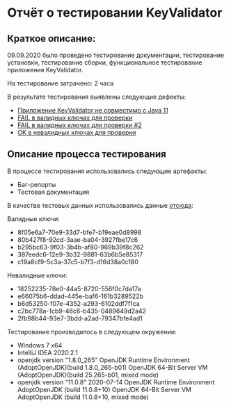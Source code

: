 # Отчёт о тестировании KeyValidator

## Краткое описание:

09.09.2020 было проведено тестирование документации, тестирование установки, тестирование сборки, функциональное тестирование приложения KeyValidator.

На тестирование затрачено: 2 часа

В результате тестирования выявлены следующие дефекты:
* [Приложение KeyValidator не совместимо с Java 11](https://github.com/Dmitrii4/Task-1-KeyValidator/issues/1)
* [FAIL в валидных ключах для проверки](https://github.com/Dmitrii4/Task-1-KeyValidator/issues/2)
* [FAIL в валидных ключах для проверки #2](https://github.com/Dmitrii4/Task-1-KeyValidator/issues/3)
* [OK в невалидных ключах для проверки](https://github.com/Dmitrii4/Task-1-KeyValidator/issues/4)

## Описание процесса тестирования

В процессе тестирования использовались следующие артефакты:
* Баг-репорты
* Тестовая документация

В качестве тестовых данных использовались данные [отсюда](https://github.com/netology-code/javaqa-homeworks/blob/master/intro/user-manual.md):

Валидные ключи:
* 8f05e6a7-70e9-33d7-bfe7-b19eae0d8998
* 80b427f8-92cd-3aae-ba04-3927fbe17c6
* b295bc63-9f03-3b4b-af80-969b39f8c262
* 387eedc6-12e9-3b32-9881-63b6b5e85317
* c19a8cf9-5c3a-37c5-b7f3-d16d38a0c180

Невалидные ключи:
* 18252235-78e0-44a5-8720-556f0c7da17a
* e66075b6-ddad-445e-baf6-161b3289522b
* b6d53250-f07e-4352-a293-6102ddf7f1ca
* c2bc778a-1cb9-46c6-b435-0489649d2a42
* 2fb98b44-93e7-3bdd-a2ad-79347bfe4ad1

Тестирование производилось в следующем окружении:
* Windows 7 x64
* IntelliJ IDEA 2020.2.1
* openjdk version "1.8.0_265"
  OpenJDK Runtime Environment (AdoptOpenJDK)(build 1.8.0_265-b01)
  OpenJDK 64-Bit Server VM (AdoptOpenJDK)(build 25.265-b01, mixed mode)
* openjdk version "11.0.8" 2020-07-14
  OpenJDK Runtime Environment AdoptOpenJDK (build 11.0.8+10)
  OpenJDK 64-Bit Server VM AdoptOpenJDK (build 11.0.8+10, mixed mode)

